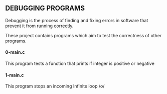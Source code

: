 ## DEBUGGING PROGRAMS
Debugging is the process of finding and fixing errors in software that prevent it from running correctly.

These project contains programs which aim to test the correctness of other programs.

#### 0-main.c
This program tests a function that prints if integer is positive or negative

#### 1-main.c
This program stops an incoming Infinite loop \o/

